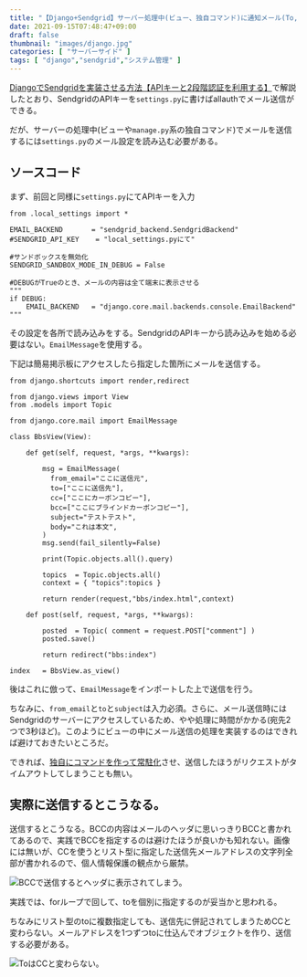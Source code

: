```yaml
---
title: "【Django+Sendgrid】サーバー処理中(ビュー、独自コマンド)に通知メール(To,CC,BCC)を送信する"
date: 2021-09-15T07:48:47+09:00
draft: false
thumbnail: "images/django.jpg"
categories: [ "サーバーサイド" ]
tags: [ "django","sendgrid","システム管理" ]
---
```


[DjangoでSendgridを実装させる方法【APIキーと2段階認証を利用する】](/post/django-sendgrid/)で解説したとおり、SendgridのAPIキーを`settings.py`に書けばallauthでメール送信ができる。

だが、サーバーの処理中(ビューや`manage.py`系の独自コマンド)でメールを送信するには`settings.py`のメール設定を読み込む必要がある。


## ソースコード

まず、前回と同様に`settings.py`にてAPIキーを入力

    from .local_settings import *
    
    EMAIL_BACKEND       = "sendgrid_backend.SendgridBackend"
    #SENDGRID_API_KEY    = "local_settings.pyにて"
    
    #サンドボックスを無効化
    SENDGRID_SANDBOX_MODE_IN_DEBUG = False
    
    #DEBUGがTrueのとき、メールの内容は全て端末に表示させる
    """
    if DEBUG:
        EMAIL_BACKEND   = "django.core.mail.backends.console.EmailBackend"
    """

その設定を各所で読み込みをする。SendgridのAPIキーから読み込みを始める必要はない。`EmailMessage`を使用する。

下記は簡易掲示板にアクセスしたら指定した箇所にメールを送信する。

    from django.shortcuts import render,redirect
    
    from django.views import View
    from .models import Topic
    
    from django.core.mail import EmailMessage
    
    class BbsView(View):
    
        def get(self, request, *args, **kwargs):
    
            msg = EmailMessage(
              from_email="ここに送信元",
              to=["ここに送信先"],
              cc=["ここにカーボンコピー"],
              bcc=["ここにブラインドカーボンコピー"],
              subject="テストテスト",
              body="これは本文",
            )
            msg.send(fail_silently=False)
    
            print(Topic.objects.all().query)
    
            topics  = Topic.objects.all()
            context = { "topics":topics }
    
            return render(request,"bbs/index.html",context)
    
        def post(self, request, *args, **kwargs):
    
            posted  = Topic( comment = request.POST["comment"] )
            posted.save()
    
            return redirect("bbs:index")
    
    index   = BbsView.as_view()


後はこれに倣って、`EmailMessage`をインポートした上で送信を行う。

ちなみに、`from_email`と`to`と`subject`は入力必須。さらに、メール送信時にはSendgridのサーバーにアクセスしているため、やや処理に時間がかかる(宛先2つで3秒ほど)。このようにビューの中にメール送信の処理を実装するのはできれば避けておきたいところだ。

できれば、[独自にコマンドを作って常駐化](/post/django-command-add/)させ、送信したほうがリクエストがタイムアウトしてしまうことも無い。

## 実際に送信するとこうなる。

送信するとこうなる。BCCの内容はメールのヘッダに思いっきりBCCと書かれてあるので、実践でBCCを指定するのは避けたほうが良いかも知れない。画像には無いが、CCを使うとリスト型に指定した送信先メールアドレスの文字列全部が書かれるので、個人情報保護の観点から厳禁。

<div class="img-center"><img src="/images/Screenshot from 2021-09-15 08-02-20.png" alt="BCCで送信するとヘッダに表示されてしまう。"></div>

実践では、forループで回して、toを個別に指定するのが妥当かと思われる。

ちなみにリスト型のtoに複数指定しても、送信先に併記されてしまうためCCと変わらない。メールアドレスを1つずつtoに仕込んでオブジェクトを作り、送信する必要がある。

<div class="img-center"><img src="/images/Screenshot from 2021-09-16 17-31-07.png" alt="ToはCCと変わらない。"></div>


